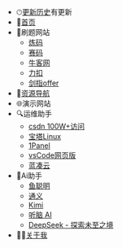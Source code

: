 * 🕑︎[更新历史](/_log.md)<span class="latest-badge">有更新</span>
* 📑[首页](/)
* 📝刷题网站
    * [炼码](https://www.lintcode.com/)
    * [赛码](https://www.acmcoder.com/#/practice/company)
    * [牛客网](https://www.nowcoder.com/)
    * [力扣](https://leetcode.cn/)
    * [剑指offer](https://www.nowcoder.com/exam/oj/ta?page=1&tpId=13&type=13)
* 🔗[资源导航](资源导航/link.md)
* 🌐演示网站
* 🔍运维助手
    * [csdn <span class="recommend-badge">100W+访问</span>](https://blog.csdn.net/qq_41666142)
    * [宝塔Linux](http://xiaofei.site:10000/baotalinux)
    * [1Panel](http://xiaofei.site:10001/1panel)
    * [vsCode网页版](https://xiaofei.site:10084/vsCode-server/login)
    * [蓝凑云](https://pc.woozooo.com/account.php?action=login&ref=/mydisk.php)
* 🤖Ai助手
    * [鱼聪明](https://www.yucongming.com/chat/1781191236741668865)
    * [通义](https://tongyi.aliyun.com/qianwen/)
    * [Kimi](https://kimi.moonshot.cn/)
    * [听脑 AI](https://itingnao.com/)
    * [DeepSeek - 探索未至之境](https://chat.deepseek.com/)
* 🧑‍💻[关于我](https://731016.github.io/)
  <!-- * 注释
    * <a href="http://119.3.104.52:8080/" target="_blank" style="font-weight: 700;">基于vue的快递代取系统【毕业设计】</a>
    * <a href="http://119.3.104.52:8081/" target="_blank" style="font-weight: 400;pointer-events: none;cursor: not-allowed;">天天生鲜交易平台</a>
    * <a href="http://119.3.104.52:8082/" target="_blank" style="font-weight: 400;pointer-events: none;cursor: not-allowed;">Lie flat房屋出租平台</a>
  -->